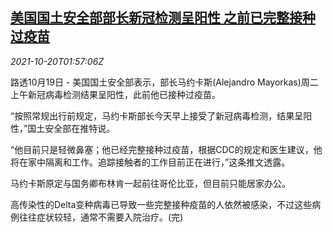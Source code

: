 <!--1634695263000-->
[美国国土安全部部长新冠检测呈阳性 之前已完整接种过疫苗](https://cn.reuters.com/article/usa-homeland-security-chief-1019-tues-idCNKBS2HA04C)
------

<div><i>2021-10-20T01:57:06Z</i></div><p>路透10月19日 - 美国国土安全部表示，部长马约卡斯(Alejandro Mayorkas)周二上午新冠病毒检测结果呈阳性，此前他已接种过疫苗。</p><p>“按照常规出行前规定，马约卡斯部长今天早上接受了新冠病毒检测，结果呈阳性，”国土安全部在推特说。</p><p>“他目前只是轻微鼻塞；他已经完整接种过疫苗，根据CDC的规定和医生建议，他将在家中隔离和工作。追踪接触者的工作目前正在进行，”这条推文透露。</p><p>马约卡斯原定与国务卿布林肯一起前往哥伦比亚，但目前只能居家办公。</p><p>高传染性的Delta变种病毒已导致一些完整接种疫苗的人依然被感染，不过这些病例往往症状较轻，通常不需要入院治疗。(完)</p>
